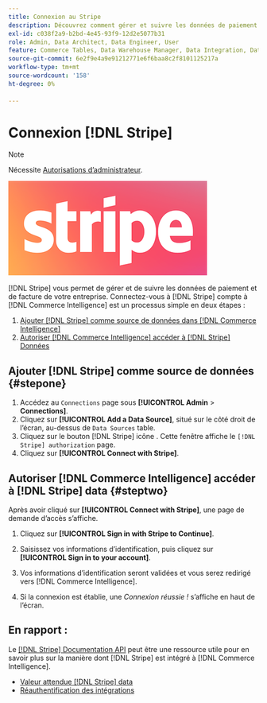```yaml
---
title: Connexion au Stripe
description: Découvrez comment gérer et suivre les données de paiement et de facture de votre entreprise.
exl-id: c038f2a9-b2bd-4e45-93f9-12d2e5077b31
role: Admin, Data Architect, Data Engineer, User
feature: Commerce Tables, Data Warehouse Manager, Data Integration, Data Import/Export
source-git-commit: 6e2f9e4a9e91212771e6f6baa8c2f8101125217a
workflow-type: tm+mt
source-wordcount: '158'
ht-degree: 0%

---
```


# Connexion [!DNL Stripe]

>[!NOTE]
>
>Nécessite [Autorisations d’administrateur](../../../administrator/user-management/user-management.md).

![](../../../assets/stripe-logo.png)

[!DNL Stripe] vous permet de gérer et de suivre les données de paiement et de facture de votre entreprise. Connectez-vous à [!DNL Stripe] compte à [!DNL Commerce Intelligence] est un processus simple en deux étapes :

1. [Ajouter [!DNL Stripe] comme source de données dans [!DNL Commerce Intelligence]](#stepone)
1. [Autoriser [!DNL Commerce Intelligence] accéder à [!DNL Stripe] Données](#steptwo)

## Ajouter [!DNL Stripe] comme source de données {#stepone}

1. Accédez au `Connections` page sous **[!UICONTROL Admin** > **Connections]**.
1. Cliquez sur **[!UICONTROL Add a Data Source]**, situé sur le côté droit de l’écran, au-dessus de `Data Sources` table.
1. Cliquez sur le bouton [!DNL Stripe] icône . Cette fenêtre affiche le `[!DNL Stripe] authorization` page.
1. Cliquez sur **[!UICONTROL Connect with Stripe]**.

## Autoriser [!DNL Commerce Intelligence] accéder à [!DNL Stripe] data {#steptwo}

Après avoir cliqué sur **[!UICONTROL Connect with Stripe]**, une page de demande d’accès s’affiche.

1. Cliquez sur **[!UICONTROL Sign in with Stripe to Continue]**.

1. Saisissez vos informations d’identification, puis cliquez sur **[!UICONTROL Sign in to your account]**.

1. Vos informations d’identification seront validées et vous serez redirigé vers [!DNL Commerce Intelligence].

1. Si la connexion est établie, une *Connexion réussie !* s’affiche en haut de l’écran.

## En rapport :

Le [[!DNL Stripe] Documentation API](https://stripe.com/docs/api) peut être une ressource utile pour en savoir plus sur la manière dont [!DNL Stripe] est intégré à [!DNL Commerce Intelligence].

* [Valeur attendue [!DNL Stripe] data](../integrations/stripe-data.md)
* [Réauthentification des intégrations](https://experienceleague.adobe.com/docs/commerce-knowledge-base/kb/how-to/mbi-reauthenticating-integrations.html)
